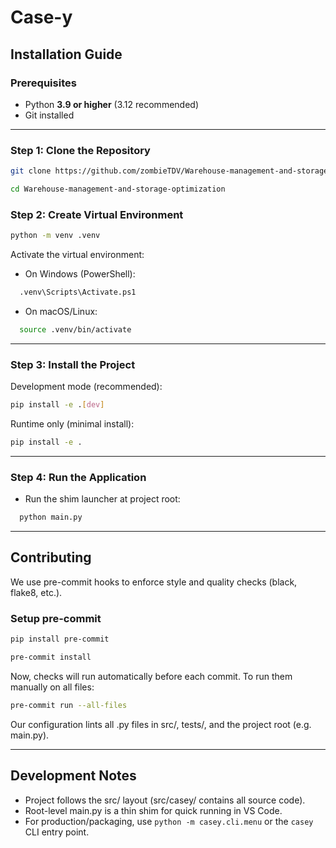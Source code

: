 # Case-y

## Installation Guide

### Prerequisites
- Python **3.9 or higher** (3.12 recommended)
- Git installed

---

### Step 1: Clone the Repository
```bash
git clone https://github.com/zombieTDV/Warehouse-management-and-storage-optimization.git
```
```bash
cd Warehouse-management-and-storage-optimization
```

### Step 2: Create Virtual Environment
```bash
python -m venv .venv
```

Activate the virtual environment:

- On Windows (PowerShell):
```bash
  .venv\Scripts\Activate.ps1
```
- On macOS/Linux:
```bash
  source .venv/bin/activate
```
---

### Step 3: Install the Project

Development mode (recommended):
```bash
pip install -e .[dev]
```
Runtime only (minimal install):
```bash
pip install -e .
```
---

### Step 4: Run the Application
- Run the shim launcher at project root:
```bash
  python main.py
```
---

## Contributing

We use pre-commit hooks to enforce style and quality checks (black, flake8, etc.).

### Setup pre-commit
```bash
pip install pre-commit
```
```bash
pre-commit install
```

Now, checks will run automatically before each commit.
To run them manually on all files:
```bash
pre-commit run --all-files
```
Our configuration lints all .py files in src/, tests/, and the project root (e.g. main.py).

---

## Development Notes
- Project follows the src/ layout (src/casey/ contains all source code).
- Root-level main.py is a thin shim for quick running in VS Code.
- For production/packaging, use `python -m casey.cli.menu` or the `casey` CLI entry point.
